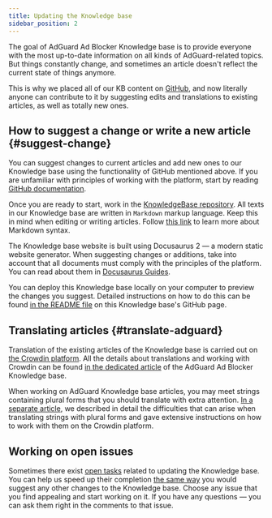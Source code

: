 ```yaml
---
title: Updating the Knowledge base
sidebar_position: 2
---
```


The goal of AdGuard Ad Blocker Knowledge base is to provide everyone with the most up-to-date information on all kinds of AdGuard-related topics. But things constantly change, and sometimes an article doesn't reflect the current state of things anymore.

This is why we placed all of our KB content on [GitHub](https://github.com/AdguardTeam/KnowledgeBase), and now literally anyone can contribute to it by suggesting edits and translations to existing articles, as well as totally new ones.

## How to suggest a change or write a new article {#suggest-change}

You can suggest changes to current articles and add new ones to our Knowledge base using the functionality of GitHub mentioned above.
If you are unfamiliar with principles of working with the platform, start by reading [GitHub documentation](https://docs.github.com/en).

Once you are ready to start, work in the [KnowledgeBase repository](https://github.com/AdguardTeam/KnowledgeBase). All texts in our Knowledge base are written in `Markdown` markup language. Keep this in mind when editing or writing articles. Follow [this link](https://docs.github.com/en/get-started/writing-on-github/getting-started-with-writing-and-formatting-on-github/basic-writing-and-formatting-syntax) to learn more about Markdown syntax.

The Knowledge base website is built using Docusaurus 2 — a modern static website generator. When suggesting changes or additions, take into account that all documents must comply with the principles of the platform. You can read about them in [Docusaurus Guides](https://docusaurus.io/docs/category/guides).

You can deploy this Knowledge base locally on your computer to preview the changes you suggest. Detailed instructions on how to do this can be found [in the README file](https://github.com/AdguardTeam/KnowledgeBase#readme) on this Knowledge base's GitHub page.

## Translating articles {#translate-adguard}

Translation of the existing articles of the Knowledge base is carried out on [the Crowdin platform](https://crowdin.com/profile/adguard). All the details about translations and working with Crowdin can be found [in the dedicated article](../translate/guidelines) of the AdGuard Ad Blocker Knowledge base.

When working on AdGuard Knowledge base articles, you may meet strings containing plural forms that you should translate with extra attention. [In a separate article](../translate/plural-forms), we described in detail the difficulties that can arise when translating strings with plural forms and gave extensive instructions on how to work with them on the Crowdin platform.

## Working on open issues

Sometimes there exist [open tasks](https://github.com/AdguardTeam/KnowledgeBase/issues) related to updating the Knowledge base. You can help us speed up their completion [the same way](#suggest-change) you would suggest any other changes to the Knowledge base. Choose any issue that you find appealing and start working on it. If you have any questions — you can ask them right in the comments to that issue.
